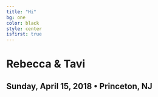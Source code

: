 ```yaml
---
title: "Hi"
bg: one
color: black
style: center
isfirst: true
---
```

<div class="wedding">
<h1>
Rebecca & Tavi
</h1>
<h2>
Sunday, April 15, 2018 &#8226; Princeton, NJ
</h2>
